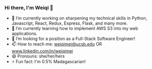 ### Hi there, I'm Weiqi 👋

- 🔭 I’m currently working on sharpening my technical skills in Python, Javascript, React, Redux, Express, Flask, and many more.
- 🌱 I’m currently learning how to implement AWS S3 into my web applications.
- 🤔 I’m looking for a position as a Full-Stack Software Engineer!
- 📫 How to reach me: weiqimei@ucsb.edu OR www.linkedin.com/in/weiqimei
- 😄 Pronouns: she/her/hers
- ⚡ Fun fact: I'm 0.5% Madagascarian!

